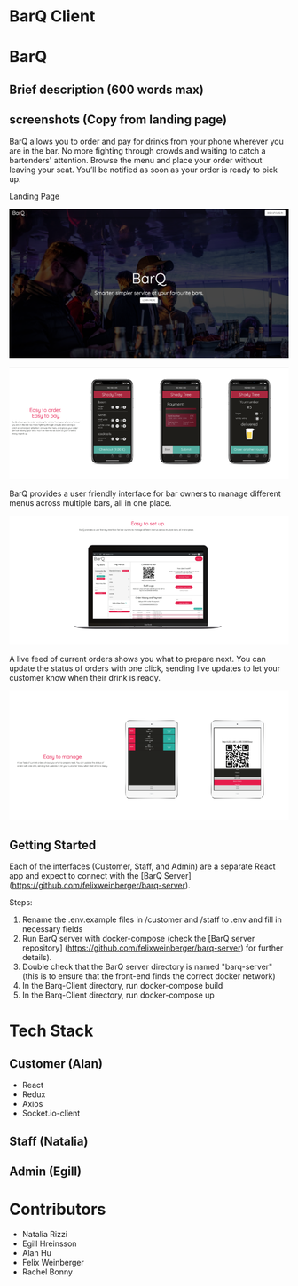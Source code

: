 # BarQ Client

# BarQ
## Brief description (600 words max)

## screenshots (Copy from landing page)
BarQ allows you to order and pay for drinks from your phone wherever you are in the bar. No more fighting through crowds and waiting to catch a bartenders' attention. Browse the menu and place your order without leaving your seat. You’ll be notified as soon as your order is ready to pick up.



Landing Page

![Landing Page](Pictures/img1.png)

![](Pictures/Img2.png)

BarQ provides a user friendly interface for bar owners to manage different menus across multiple bars, all in one place.

![](Pictures/img3.png)

A live feed of current orders shows you what to prepare next. You can update the status of orders with one click, sending live updates to let your customer know when their drink is ready.


![](Pictures/img4.png)


      

## Getting Started
Each of the interfaces (Customer, Staff, and Admin) are a separate React app and expect to connect with the [BarQ Server] (https://github.com/felixweinberger/barq-server).

Steps:
1. Rename the .env.example files in /customer and /staff to .env and fill in necessary fields
2. Run BarQ server with docker-compose (check the [BarQ server repository] (https://github.com/felixweinberger/barq-server) for further details).
3. Double check that the BarQ server directory is named "barq-server" (this is to ensure that the front-end finds the correct docker network)
4. In the Barq-Client directory, run docker-compose build
5. In the Barq-Client directory, run docker-compose up

# Tech Stack
## Customer (Alan)
- React
- Redux
- Axios
- Socket.io-client

## Staff (Natalia)
## Admin (Egill)

# Contributors
- Natalia Rizzi
- Egill Hreinsson
- Alan Hu
- Felix Weinberger
- Rachel Bonny
